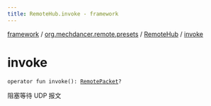 ```yaml
---
title: RemoteHub.invoke - framework
---
```


[framework](../../index.html) / [org.mechdancer.remote.presets](../index.html) / [RemoteHub](index.html) / [invoke](./invoke.html)

# invoke

`operator fun invoke(): `[`RemotePacket`](../../org.mechdancer.remote.protocol/-remote-packet/index.html)`?`

阻塞等待 UDP 报文

